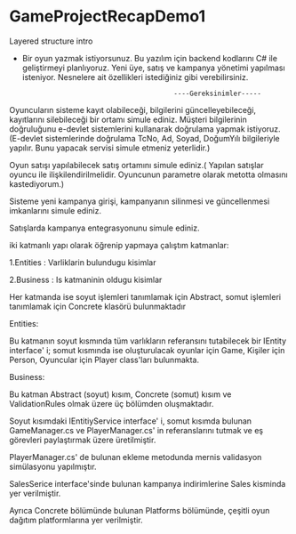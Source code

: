 # GameProjectRecapDemo1
Layered structure intro

* Bir oyun yazmak istiyorsunuz. Bu yazılım için backend kodlarını C# ile geliştirmeyi planlıyoruz. Yeni üye, satış ve kampanya yönetimi yapılması isteniyor. Nesnelere ait özellikleri istediğiniz gibi verebilirsiniz.

                                            ----Gereksinimler-----

Oyuncuların sisteme kayıt olabileceği, bilgilerini güncelleyebileceği, kayıtlarını silebileceği bir ortamı simule ediniz. Müşteri bilgilerinin doğruluğunu e-devlet sistemlerini kullanarak doğrulama yapmak istiyoruz. (E-devlet sistemlerinde doğrulama TcNo, Ad, Soyad, DoğumYılı bilgileriyle yapılır. Bunu yapacak servisi simule etmeniz yeterlidir.)

Oyun satışı yapılabilecek satış ortamını simule ediniz.( Yapılan satışlar oyuncu ile ilişkilendirilmelidir. Oyuncunun parametre olarak metotta olmasını kastediyorum.)

Sisteme yeni kampanya girişi, kampanyanın silinmesi ve güncellenmesi imkanlarını simule ediniz.

Satışlarda kampanya entegrasyonunu simule ediniz.

iki katmanlı yapı olarak öğrenip yapmaya çalıştım 
katmanlar:

1.Entities : Varliklarin bulundugu kisimlar

2.Business : Is katmaninin oldugu kisimlar

Her katmanda ise soyut işlemleri tanımlamak için Abstract, somut işlemleri tanımlamak için Concrete klasörü bulunmaktadır

Entities:

Bu katmanın soyut kısmında tüm varlıkların referansını tutabilecek bir IEntity interface' i; somut kısmında ise oluşturulacak oyunlar için Game, Kişiler için Person, Oyuncular için Player class'ları bulunmakta.

Business:

Bu katman Abstract (soyut) kısım, Concrete (somut) kısım ve ValidationRules olmak üzere üç bölümden oluşmaktadır.

Soyut kısımdaki IEntitiyService interface' i, somut kısımda bulunan GameManager.cs ve PlayerManager.cs' in referanslarını tutmak ve eş görevleri paylaştırmak üzere üretilmiştir.

PlayerManager.cs' de bulunan ekleme metodunda mernis validasyon simülasyonu yapılmıştır.

 SalesSerice interface'sinde bulunan kampanya indirimlerine Sales kisminda yer verilmiştir.

Ayrıca Concrete bölümünde bulunan Platforms bölümünde, çeşitli oyun dağıtım platformlarına yer verilmiştir.
